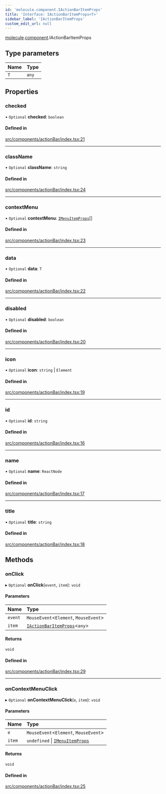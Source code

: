 ```yaml
---
id: 'molecule.component.IActionBarItemProps'
title: 'Interface: IActionBarItemProps<T>'
sidebar_label: 'IActionBarItemProps'
custom_edit_url: null
---
```


[molecule](../namespaces/molecule).[component](../namespaces/molecule.component).IActionBarItemProps

## Type parameters

| Name | Type  |
| :--- | :---- |
| `T`  | `any` |

## Properties

### checked

• `Optional` **checked**: `boolean`

#### Defined in

[src/components/actionBar/index.tsx:21](https://github.com/DTStack/molecule/blob/1b0aa04/src/components/actionBar/index.tsx#L21)

---

### className

• `Optional` **className**: `string`

#### Defined in

[src/components/actionBar/index.tsx:24](https://github.com/DTStack/molecule/blob/1b0aa04/src/components/actionBar/index.tsx#L24)

---

### contextMenu

• `Optional` **contextMenu**: [`IMenuItemProps`](molecule.component.IMenuItemProps)[]

#### Defined in

[src/components/actionBar/index.tsx:23](https://github.com/DTStack/molecule/blob/1b0aa04/src/components/actionBar/index.tsx#L23)

---

### data

• `Optional` **data**: `T`

#### Defined in

[src/components/actionBar/index.tsx:22](https://github.com/DTStack/molecule/blob/1b0aa04/src/components/actionBar/index.tsx#L22)

---

### disabled

• `Optional` **disabled**: `boolean`

#### Defined in

[src/components/actionBar/index.tsx:20](https://github.com/DTStack/molecule/blob/1b0aa04/src/components/actionBar/index.tsx#L20)

---

### icon

• `Optional` **icon**: `string` \| `Element`

#### Defined in

[src/components/actionBar/index.tsx:19](https://github.com/DTStack/molecule/blob/1b0aa04/src/components/actionBar/index.tsx#L19)

---

### id

• `Optional` **id**: `string`

#### Defined in

[src/components/actionBar/index.tsx:16](https://github.com/DTStack/molecule/blob/1b0aa04/src/components/actionBar/index.tsx#L16)

---

### name

• `Optional` **name**: `ReactNode`

#### Defined in

[src/components/actionBar/index.tsx:17](https://github.com/DTStack/molecule/blob/1b0aa04/src/components/actionBar/index.tsx#L17)

---

### title

• `Optional` **title**: `string`

#### Defined in

[src/components/actionBar/index.tsx:18](https://github.com/DTStack/molecule/blob/1b0aa04/src/components/actionBar/index.tsx#L18)

## Methods

### onClick

▸ `Optional` **onClick**(`event`, `item`): `void`

#### Parameters

| Name    | Type                                                                    |
| :------ | :---------------------------------------------------------------------- |
| `event` | `MouseEvent`<`Element`, `MouseEvent`\>                                  |
| `item`  | [`IActionBarItemProps`](molecule.component.IActionBarItemProps)<`any`\> |

#### Returns

`void`

#### Defined in

[src/components/actionBar/index.tsx:29](https://github.com/DTStack/molecule/blob/1b0aa04/src/components/actionBar/index.tsx#L29)

---

### onContextMenuClick

▸ `Optional` **onContextMenuClick**(`e`, `item`): `void`

#### Parameters

| Name   | Type                                                                 |
| :----- | :------------------------------------------------------------------- |
| `e`    | `MouseEvent`<`Element`, `MouseEvent`\>                               |
| `item` | `undefined` \| [`IMenuItemProps`](molecule.component.IMenuItemProps) |

#### Returns

`void`

#### Defined in

[src/components/actionBar/index.tsx:25](https://github.com/DTStack/molecule/blob/1b0aa04/src/components/actionBar/index.tsx#L25)
